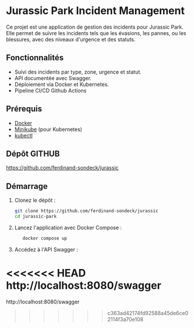 # Jurassic Park Incident Management

Ce projet est une application de gestion des incidents pour Jurassic Park. Elle permet de suivre les incidents tels que les évasions, les pannes, ou les blessures, avec des niveaux d'urgence et des statuts.

## Fonctionnalités
- Suivi des incidents par type, zone, urgence et statut.
- API documentée avec Swagger.
- Déploiement via Docker et Kubernetes.
- Pipeline CI/CD Github Actions

## Prérequis
- [Docker](https://www.docker.com/)
- [Minikube](https://minikube.sigs.k8s.io/docs/) (pour Kubernetes)
- [kubectl](https://kubernetes.io/docs/tasks/tools/)


## Dépôt GITHUB

https://github.com/ferdinand-sondeck/jurassic

## Démarrage
1. Clonez le dépôt :
   ```bash
   git clone https://github.com/ferdinand-sondeck/jurassic
   cd jurassic-park
   ```

2. Lancez l'application avec Docker Compose :
   ```bash
      docker compose up
   ```

3. Accédez à l'API Swagger :

<<<<<<< HEAD
   http://localhost:8080/swagger
=======
   http://localhost:8080/swagger
>>>>>>> c363ad42174fd92588a45de6ce02114f3a70e108
